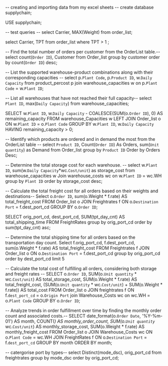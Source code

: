 -- creating and importing data from my excel sheets -- 
create database supplychain;

USE supplychain;

-- test queries --
select Carrier, MAX(Weight)
from order_list;

select Carrier, TPT
from order_list
where TPT > 1 ;

-- Find the total number of orders per customer from the OrderList table.--
select count(`Order ID`), Customer
from Order_list
group by customer 
order by count(`Order ID`) desc;


-- List the supported warehouse-product combinations along with their corresponding capacities --
select p.`Plant Code`, p.`Product ID`,
		w.`Daily Capacity`
from product_percost p
join warehouse_capacities w on p.`Plant Code` = w.`Plant ID`;

-- List all warehouses that have not reached their full capacity--
select `Plant ID`, max(`Daily Capacity`)
from warehouse_capacities;

SELECT w.`Plant ID`, w.`Daily Capacity` - COALESCE(SUM(o.`Order ID`), 0) AS remaining_capacity
		FROM warehouse_Capacities w
LEFT JOIN Order_list o ON w.`Plant ID` = o.`Plant Code`
GROUP BY w.`Plant ID`, w.`Daily Capacity`
HAVING remaining_capacity > 0;

-- Identify which products are ordered and in demand the most from the OrderList table --
select `Product ID`, Count(`Order ID`) As Orders,
		sum(`Unit quantity`) as Demand
from Order_list
group by `Product ID`
Order by Orders Desc;

-- Determine the total storage cost for each warehouse. --
select w.`Plant ID`, sum(w.`Daily Capacity`*wc.`Cost/unit`) as storage_cost
from warehouse_capacities w
Join warehouse_costs wc on w.`Plant ID` = wc.WH
group by `Plant ID`
order by storage_cost desc;

-- Calculate the total freight cost for all orders based on their weights and destinations--
Select o.`Order ID`, sum(o.Weight * f.rate) AS total_freight_cost
FROM Order_list o
JOIN Freightrates f ON o.`Destination Port` = f.dest_port_cd
GROUP BY o.`Order ID`;

SELECT orig_port_cd, dest_port_cd, 
		SUM(tpt_day_cnt) AS total_shipping_time
FROM FreightRates
group by orig_port_cd
order by sum(tpt_day_cnt) asc;

 
-- Determine the total shipping time for all orders based on the transportation day count.
Select f.orig_port_cd, f.dest_port_cd, sum(o.Weight * f.rate) AS total_freight_cost
FROM Freightrates f 
JOIN Order_list o ON o.`Destination Port` = f.dest_port_cd
group by orig_port_cd
order by dest_port_cd
limit 5

-- Calculate the total cost of fulfilling all orders, considering both storage and freight rates --
SELECT o.`Order ID`, 
       SUM(o.`Unit quantity` * wc.`Cost/unit`) AS total_storage_cost, 
       SUM(o.Weight * f.rate) AS total_freight_cost,
       (SUM(o.`Unit quantity` * wc.`Cost/unit`) + SUM(o.Weight * f.rate)) AS total_cost
FROM Order_list o
JOIN freightrates f ON f.`dest_port_cd` = o.`Origin Port`
join Warehouse_Costs wc on wc.WH = o.`Plant Code`
GROUP BY o.`Order ID`;

-- Analyze trends in order fulfillment over time by finding the monthly order count and associated costs.--
SELECT date_format(o.`Order Date`, '%Y-%m-01') AS month, 
       COUNT(*) AS monthly_order_count,
       SUM(o.`Unit quantity`* wc.`Cost/unit`) AS monthly_storage_cost,
       SUM(o.Weight * f.rate) AS monthly_freight_cost
FROM Order_list o
JOIN Warehouse_Costs wc ON o.`Plant Code` = wc.WH
JOIN FreightRates f ON o.`Destination Port` = f.`dest_port_cd`
GROUP BY month
ORDER BY month;

-- catergorise port by types--
select Distinct(mode_dsc), orig_port_cd
from freightrates
group by mode_dsc
order by orig_port_cd;


